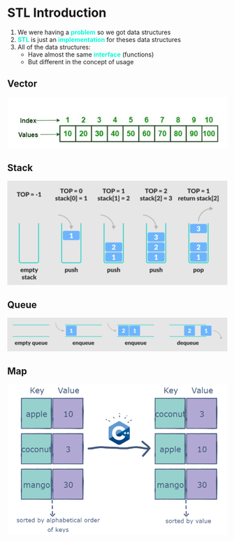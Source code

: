 # STL Introduction

1. We were having a <font color="08f8d8"> **problem** </font> so we got data structures
2. <font color="08f8d8">**STL**</font> is just an <font color="08f8d8">**implementation**</font> for theses data structures
3. All of the data structures:
   - Have almost the same <font color="08f8d8">**interface**</font> (functions)
   - But different in the concept of usage


## Vector

<img src="./assets/vector.png" width=700px>

## Stack

<img src="./assets/stack.png" width=700px>

## Queue

<img src="./assets/queue.png" width=700px>

## Map

<img src="./assets/map.png" width=700px>